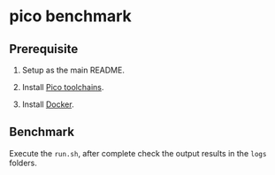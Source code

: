 # pico benchmark

## Prerequisite

1. Setup as the main README.

2. Install [Pico toolchains](https://pico-docs.brevis.network/getting-started/installation).

3. Install [Docker](https://docs.docker.com/engine/install/ubuntu/).

## Benchmark

Execute the `run.sh`, after complete check the output results in the `logs` folders.
